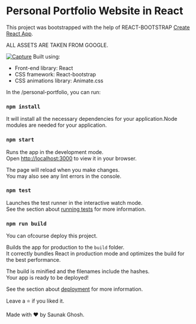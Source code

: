 # Personal Portfolio Website in React

This project was bootstrapped with the help of REACT-BOOTSTRAP [Create React App](https://github.com/facebook/create-react-app).

ALL ASSETS ARE TAKEN FROM GOOGLE.

<!-- <img width="1266" alt="Screen Shot 2022-06-19 at 2 18 18 PM" src=""> -->
<a href="https://ibb.co/yQkZ8F8"><img src="https://i.ibb.co/yQkZ8F8/Capture.png" alt="Capture" border="0"></a>
Built using:

- Front-end library: React
- CSS framework: React-bootstrap
- CSS animations library: Animate.css

In the /personal-portfolio, you can run:

### `npm install`

It will install all the necessary dependencies for your application.Node modules are needed for your application.

### `npm start`

Runs the app in the development mode.\
Open [http://localhost:3000](http://localhost:3000) to view it in your browser.

The page will reload when you make changes.\
You may also see any lint errors in the console.

### `npm test`

Launches the test runner in the interactive watch mode.\
See the section about [running tests](https://facebook.github.io/create-react-app/docs/running-tests) for more information.

### `npm run build`
You can ofcourse deploy this project.

Builds the app for production to the `build` folder.\
It correctly bundles React in production mode and optimizes the build for the best performance.

The build is minified and the filenames include the hashes.\
Your app is ready to be deployed!

See the section about [deployment](https://facebook.github.io/create-react-app/docs/deployment) for more information.

Leave a ⭐ if you liked it.

Made with ❤️ by Saunak Ghosh.
